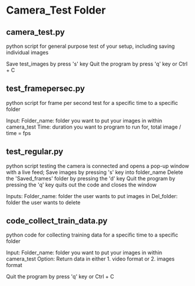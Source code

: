 # Camera_Test Folder


## camera_test.py
python script for general purpose test of your setup, including saving individual images 

Save test_images by press 's' key
Quit the program by press 'q' key or Ctrl + C

## test_framepersec.py
python script for frame per second test for a specific time to a specific folder

Input:
Folder_name: folder you want to put your images in within camera_test
Time: duration you want to program to run for, total image / time = fps

## test_regular.py
python script testing the camera is connected and opens a pop-up window with a live feed;
Save images by pressing 's' key into folder_name
Delete the 'Saved_frames' folder by pressing the 'd' key
Quit the program by pressing the 'q' key quits out the code and closes the window 

Inputs: 
Folder_name: folder the user wants to put images in 
Del_folder: folder the user wants to delete


## code_collect_train_data.py
python code for collecting training data for a specific time to a specific folder

Input:
Folder_name: folder you want to put your images in within camera_test
Option: Return data in either 1. video format or 2. images format

Quit the program by press 'q' key or Ctrl + C

